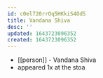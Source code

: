 ```yaml
---
id: c0el720rrOq5HKkiS4OdS
title: Vandana Shiva
desc: ''
updated: 1643723096352
created: 1643723096352
---
```



- [[person]] - Vandana Shiva
- appeared 1x at the stoa
